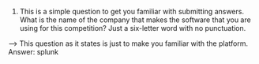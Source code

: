 1. This is a simple question to get you familiar with submitting answers. What is the name of the company that makes the software that you are using for this competition? Just a six-letter word with no punctuation.

--> This question as it states is just to make you familiar with the platform.
    Answer: splunk
    